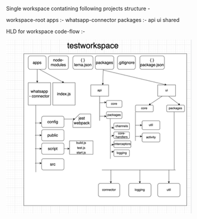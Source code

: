 Single workspace contatining following projects structure - 

workspace-root
        apps :- 
    whatsapp-connector
    packages :- 
        api
        ui
        shared

HLD for workspace code-flow :-

![plot](./code_flow.png)